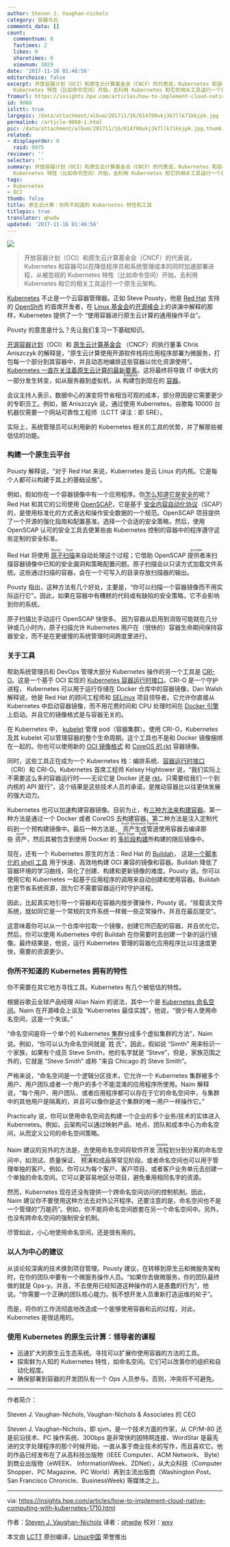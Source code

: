 ```yaml
---
author: Steven J. Vaughan-nichols
category: 容器与云
comments_data: []
count:
  commentnum: 0
  favtimes: 2
  likes: 0
  sharetimes: 0
  viewnum: 3829
date: '2017-11-16 01:46:56'
editorchoice: false
excerpt: 开放容器计划（OCI）和原生云计算基金会（CNCF）的代表说，Kubernetes 和容器可以在降低程序员和系统管理成本的同时加速部署进程，从被忽视的
  Kubernetes 特性（比如命令空间）开始，去利用 Kubernetes 和它的相关工具运行一个原生云架构。
fromurl: https://insights.hpe.com/articles/how-to-implement-cloud-native-computing-with-kubernetes-1710.html
id: 9060
islctt: true
largepic: /data/attachment/album/201711/16/014700ukj3k7llk71kkjpk.jpg
permalink: /article-9060-1.html
pic: /data/attachment/album/201711/16/014700ukj3k7llk71kkjpk.jpg.thumb.jpg
related:
- displayorder: 0
  raid: 9075
reviewer: ''
selector: ''
summary: 开放容器计划（OCI）和原生云计算基金会（CNCF）的代表说，Kubernetes 和容器可以在降低程序员和系统管理成本的同时加速部署进程，从被忽视的
  Kubernetes 特性（比如命令空间）开始，去利用 Kubernetes 和它的相关工具运行一个原生云架构。
tags:
- Kubernetes
- OCI
thumb: false
title: 原生云计算：你所不知道的 Kubernetes 特性和工具
titlepic: true
translator: qhwdw
updated: '2017-11-16 01:46:56'
---
```


![](/data/attachment/album/201711/16/014700ukj3k7llk71kkjpk.jpg)



> 
> 开放容器计划（OCI）和原生云计算基金会（CNCF）的代表说，Kubernetes 和容器可以在降低程序员和系统管理成本的同时加速部署进程，从被忽视的 Kubernetes 特性（比如命令空间）开始，去利用 Kubernetes 和它的相关工具运行一个原生云架构。
> 
> 
> 


[Kubernetes](https://kubernetes.io/) 不止是一个云容器管理器。正如 Steve Pousty，他是 [Red Hat](https://www.redhat.com/en) 支持的 [OpenShift](https://www.openshift.com/) 的首席开发者，在 [Linux 基金会](https://www.linuxfoundation.org/)的[开源峰会](http://events.linuxfoundation.org/events/open-source-summit-north-america)上的讲演中解释的那样，Kubernetes 提供了一个 “使用容器进行原生云计算的通用操作平台”。


Pousty 的意思是什么？先让我们复习一下基础知识。


[开源容器计划](https://www.opencontainers.org/)（OCI）和 [原生云计算基金会](https://www.cncf.io/) （CNCF）的执行董事 Chris Aniszczyk 的解释是，“原生云计算使用开源软件栈将应用程序部署为微服务，打包每一个部分到其容器中，并且动态地编排这些容器以优化资源使用”。[Kubernetes 一直在关注着原生云计算的最新要素](https://insights.hpe.com/articles/the-basics-explaining-kubernetes-mesosphere-and-docker-swarm-1702.html)。这将最终将导致 IT 中很大的一部分发生转变，如从服务器到虚拟机，从<ruby> 构建包 <rt>  buildpack </rt></ruby>到现在的 [容器](https://insights.hpe.com/articles/when-to-use-containers-and-when-not-to-1705.html)。


会议主持人表示，数据中心的演变将节省相当可观的成本，部分原因是它需要更少的专职员工。例如，据 Aniszczyk 说，通过使用 Kubernetes，谷歌每 10000 台机器仅需要一个网站可靠性工程师（LCTT 译注：即 SRE）。


实际上，系统管理员可以利用新的 Kubernetes 相关的工具的优势，并了解那些被低估的功能。


### 构建一个原生云平台


Pousty 解释说，“对于 Red Hat 来说，Kubernetes 是云 Linux 的内核。它是每个人都可以构建于其上的基础设施”。


例如，假如你在一个容器镜像中有一个应用程序。你怎么知道它是安全的呢？ Red Hat 和其它的公司使用 [OpenSCAP](https://www.open-scap.org/)，它是基于 <ruby> <a href="https://scap.nist.gov/">  安全内容自动化协议 </a> <rt>  Security Content Automation Protocol </rt></ruby>（SCAP）的，是使用标准化的方式表达和操作安全数据的一个规范。OpenSCAP 项目提供了一个开源的强化指南和配置基准。选择一个合适的安全策略，然后，使用 OpenSCAP 认可的安全工具去使某些由 Kubernetes 控制的容器中的程序遵守这些定制的安全标准。


Red Hat 将使用<ruby> <a href="https://developers.redhat.com/blog/2016/05/02/introducing-atomic-scan-container-vulnerability-detection/">  原子扫描 </a> <rt>  Atomic Scan </rt></ruby>来自动处理这个过程；它借助 OpenSCAP <ruby> 提供者 <rt>  provider </rt></ruby>来扫描容器镜像中已知的安全漏洞和策略配置问题。原子扫描会以只读方式加载文件系统。这些通过扫描的容器，会在一个可写入的目录存放扫描器的输出。


Pousty 指出，这种方法有几个好处，主要是，“你可以扫描一个容器镜像而不用实际运行它”。因此，如果在容器中有糟糕的代码或有缺陷的安全策略，它不会影响到你的系统。


原子扫描比手动运行 OpenSCAP 快很多。 因为容器从启用到消毁可能就在几分钟或几小时内，原子扫描允许 Kubernetes 用户在（很快的）容器生命期间保持容器安全，而不是在更缓慢的系统管理时间跨度里进行。


### 关于工具


帮助系统管理员和 DevOps 管理大部分 Kubernetes 操作的另一个工具是 [CRI-O](http://cri-o.io/)。这是一个基于 OCI 实现的 [Kubernetes 容器运行时接口](http://blog.kubernetes.io/2016/12/container-runtime-interface-cri-in-kubernetes.html)。CRI-O 是一个守护进程， Kubernetes 可以用于运行存储在 Docker 仓库中的容器镜像，Dan Walsh 解释说，他是 Red Hat 的顾问工程师和 [SELinux](https://wiki.centos.org/HowTos/SELinux) 项目领导者。它允许你直接从 Kubernetes 中启动容器镜像，而不用花费时间和 CPU 处理时间在 [Docker 引擎](https://docs.docker.com/engine/) 上启动。并且它的镜像格式是与容器无关的。


在 Kubernetes 中， [kubelet](https://kubernetes.io/docs/admin/kubelet/) 管理 pod（容器集群）。使用 CRI-O，Kubernetes 及其 kubelet 可以管理容器的整个生命周期。这个工具也不是和 Docker 镜像捆绑在一起的。你也可以使用新的 [OCI 镜像格式](http://www.zdnet.com/article/containers-consolidation-open-container-initiative-1-0-released/) 和 [CoreOS 的 rkt](https://coreos.com/rkt/docs/latest/) 容器镜像。


同时，这些工具正在成为一个 Kubernetes 栈：编排系统、[容器运行时接口](http://blog.kubernetes.io/2016/12/container-runtime-interface-cri-in-kubernetes.html) （CRI）和 CRI-O。Kubernetes 首席工程师 Kelsey Hightower 说，“我们实际上不需要这么多的容器运行时——无论它是 Docker 还是 [rkt](https://coreos.com/rkt/)。只需要给我们一个到内核的 API 就行”，这个结果是这些技术人员的承诺，是推动容器比以往更快发展的强大动力。


Kubernetes 也可以加速构建容器镜像。目前为止，有[三种方法来构建容器](http://chris.collins.is/2017/02/24/three-docker-build-strategies/)。第一种方法是通过一个 Docker 或者 CoreOS 去构建容器。第二种方法是注入定制代码到一个预构建镜像中。最后一种方法是，<ruby> 资产生成管道 <rt>  Asset Generation Pipeline </rt></ruby>使用容器去编译那些<ruby> 资产 <rt>  asset </rt></ruby>，然后其被包含到使用 Docker 的<ruby> <a href="https://docs.docker.com/engine/userguide/eng-image/multistage-build/#use-multi-stage-builds">  多阶段构建 </a> <rt>  Multi-Stage Build </rt></ruby>所构建的随后镜像中。


现在，还有一个 Kubernetes 原生的方法：Red Hat 的 [Buildah](https://github.com/projectatomic/buildah)， 这是[一个脚本化的 shell 工具](https://www.projectatomic.io/blog/2017/06/introducing-buildah/) 用于快速、高效地构建 OCI 兼容的镜像和容器。Buildah 降低了容器环境的学习曲线，简化了创建、构建和更新镜像的难度。Pousty 说。你可以使用它和 Kubernetes 一起基于应用程序的调用来自动创建和使用容器。Buildah 也更节省系统资源，因为它不需要容器运行时守护进程。


因此，比起真实地引导一个容器和在容器内按步骤操作，Pousty 说，“挂载该文件系统，就如同它是一个常规的文件系统一样做一些正常操作，并且在最后提交”。


这意味着你可以从一个仓库中拉取一个镜像，创建它所匹配的容器，并且优化它。然后，你可以使用 Kubernetes 中的 Buildah 在你需要时去创建一个新的运行镜像。最终结果是，他说，运行 Kubernetes 管理的容器化应用程序比以往速度更快，需要的资源更少。


### 你所不知道的 Kubernetes 拥有的特性


你不需要在其它地方寻找工具。Kubernetes 有几个被低估的特性。


根据谷歌云全球产品经理 Allan Naim 的说法，其中一个是 [Kubernetes 命名空间](https://kubernetes.io/docs/concepts/overview/working-with-objects/namespaces/)。Naim 在开源峰会上谈及 “Kubernetes 最佳实践”，他说，“很少有人使用命名空间，这是一个失误。”


“命名空间是将一个单个的 Kubernetes 集群分成多个虚拟集群的方法”，Naim 说。例如，“你可以认为命名空间就是<ruby> 姓氏 <rt>  family name </rt></ruby>”，因此，假如说 “Simth” 用来标识一个家族，如果有个成员 Steve Smith，他的名字就是 “Steve”，但是，家族范围之外的，它就是 “Steve Smith” 或称 “来自 Chicago 的 Steve Smith”。


严格来说，“命名空间是一个逻辑分区技术，它允许一个 Kubernetes 集群被多个用户、用户团队或者一个用户的多个不能混淆的应用程序所使用。Naim 解释说，“每个用户、用户团队、或者应用程序都可以存在于它的命名空间中，与集群中的其他用户是隔离的，并且可以像你是这个集群的唯一用户一样操作它。”


Practically 说，你可以使用命名空间去构建一个企业的多个业务/技术的实体进入 Kubernetes。例如，云架构可以通过映射产品、地点、团队和成本中心为命名空间，从而定义公司的命名空间策略。


Naim 建议的另外的方法是，去使用命名空间将软件开发<ruby> 流程 <rt>  pipeline </rt></ruby>划分到分离的命名空间中，如测试、质量保证、<ruby> 预演 <rt>  staging </rt></ruby>和成品等常见阶段。或者命名空间也可以用于管理单独的客户。例如，你可以为每个客户、客户项目、或者客户业务单元去创建一个单独的命名空间。它可以更容易地区分项目，避免重用相同名字的资源。


然而，Kubernetes 现在还没有提供一个跨命名空间访问的控制机制。因此，Naim 建议你不要使用这种方法去对外公开程序。还要注意的是，命名空间也不是一个管理的“万能药”。例如，你不能将命名空间嵌套在另一个命名空间中。另外，也没有跨命名空间的强制安全机制。


尽管如此，小心地使用命名空间，还是很有用的。


### 以人为中心的建议


从谈论较深奥的技术换到项目管理。Pousty 建议，在转移到原生云和微服务架构时，在你的团队中要有一个微服务操作人员。“如果你去做微服务，你的团队最终做的就是 Ops-y。并且，不去使用已经知道这种操作的人是愚蠢的行为”，他说。“你需要一个正确的团队核心能力。我不想开发人员重新打造运维的轮子”。


而是，将你的工作流彻底地改造成一个能够使用容器和云的过程，对此，Kubernetes 是很适用的。


### 使用 Kubernetes 的原生云计算：领导者的课程


* 迅速扩大的原生云生态系统。寻找可以扩展你使用容器的方法的工具。
* 探索鲜为人知的 Kubernetes 特性，如命名空间。它们可以改善你的组织和自动化程度。
* 确保部署到容器的开发团队有一个 Ops 人员参与。否则，冲突将不可避免。




---


作者简介：


Steven J. Vaughan-Nichols, Vaughan-Nichols & Associates 的 CEO


Steven J. Vaughan-Nichols，即 sjvn，是一个技术方面的作家，从 CP/M-80 还是前沿技术、PC 操作系统、300bps 是非常快的因特网连接、WordStar 是最先进的文字处理程序的那个时候开始，一直从事于商业技术的写作，而且喜欢它。他的作品已经发布在了从高科技出版物（IEEE Computer、ACM Network、 Byte）到商业出版物（eWEEK、 InformationWeek、ZDNet），从大众科技（Computer Shopper、PC Magazine、PC World）再到主流出版商（Washington Post、San Francisco Chronicle、BusinessWeek) 等媒体之上。




---


via: <https://insights.hpe.com/articles/how-to-implement-cloud-native-computing-with-kubernetes-1710.html>


作者：[Steven J. Vaughan-Nichols](https://insights.hpe.com/contributors/steven-j-vaughan-nichols.html) 译者：[qhwdw](https://github.com/qhwdw) 校对：[wxy](https://github.com/wxy)


本文由 [LCTT](https://github.com/LCTT/TranslateProject) 原创编译，[Linux中国](https://linux.cn/) 荣誉推出